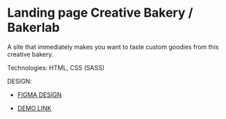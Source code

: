 # Landing page Creative Bakery / Bakerlab

A site that immediately makes you want to taste custom goodies from this creative bakery.

Technologies: HTML, CSS (SASS)

DESIGN:

- [FIGMA DESIGN](https://www.figma.com/file/dY3izAm0Vspsmra4lQWQIP/Bakerlab_FE-students?node-id=11342%3A1117&mode=dev)
  
- [DEMO LINK](https://yura-enttsel.github.io/Creative-Bakery-Landing/)
